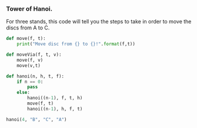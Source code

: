 ### Tower of Hanoi.
For three stands, this code will tell you the steps to take in order to move the discs from A to C.
```python
def move(f, t):
    print("Move disc from {} to {}!".format(f,t))

def moveVia(f, t, v):
    move(f, v)
    move(v,t)

def hanoi(n, h, t, f):
    if n == 0:
        pass
    else:
        hanoi((n-1), f, t, h)
        move(f, t)
        hanoi((n-1), h, f, t)

hanoi(4, "B", "C", "A")
```






